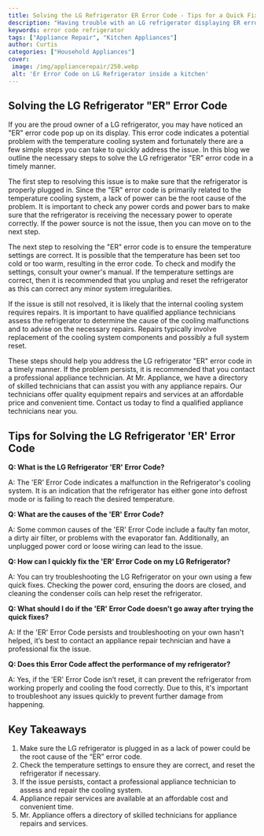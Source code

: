 ```yaml
---
title: Solving the LG Refrigerator ER Error Code - Tips for a Quick Fix
description: "Having trouble with an LG refrigerator displaying ER error code In this blog post youll find tips to help you figure out whats wrong and get a quick fix"
keywords: error code refrigerator
tags: ["Appliance Repair", "Kitchen Appliances"]
author: Curtis
categories: ["Household Appliances"]
cover: 
 image: /img/appliancerepair/250.webp
 alt: 'Er Error Code on LG Refrigerator inside a kitchen'
---
```

## Solving the LG Refrigerator "ER" Error Code

If you are the proud owner of a LG refrigerator, you may have noticed an "ER" error code pop up on its display. This error code indicates a potential problem with the temperature cooling system and fortunately there are a few simple steps you can take to quickly address the issue. In this blog we outline the necessary steps to solve the LG refrigerator "ER" error code in a timely manner. 

The first step to resolving this issue is to make sure that the refrigerator is properly plugged in. Since the "ER" error code is primarily related to the temperature cooling system, a lack of power can be the root cause of the problem. It is important to check any power cords and power bars to make sure that the refrigerator is receiving the necessary power to operate correctly. If the power source is not the issue, then you can move on to the next step. 

The next step to resolving the "ER" error code is to ensure the temperature settings are correct. It is possible that the temperature has been set too cold or too warm, resulting in the error code. To check and modify the settings, consult your owner's manual. If the temperature settings are correct, then it is recommended that you unplug and reset the refrigerator as this can correct any minor system irregularities. 

If the issue is still not resolved, it is likely that the internal cooling system requires repairs. It is important to have qualified appliance technicians assess the refrigerator to determine the cause of the cooling malfunctions and to advise on the necessary repairs. Repairs typically involve replacement of the cooling system components and possibly a full system reset. 

These steps should help you address the LG refrigerator "ER" error code in a timely manner. If the problem persists, it is recommended that you contact a professional appliance technician. At Mr. Appliance, we have a directory of skilled technicians that can assist you with any appliance repairs. Our technicians offer quality equipment repairs and services at an affordable price and convenient time. Contact us today to find a qualified appliance technicians near you.

## Tips for Solving the LG Refrigerator 'ER' Error Code

**Q: What is the LG Refrigerator 'ER' Error Code?**

A: The 'ER' Error Code indicates a malfunction in the Refrigerator's cooling system. It is an indication that the refrigerator has either gone into defrost mode or is failing to reach the desired temperature.

**Q: What are the causes of the 'ER' Error Code?**

A: Some common causes of the 'ER' Error Code include a faulty fan motor, a dirty air filter, or problems with the evaporator fan. Additionally, an unplugged power cord or loose wiring can lead to the issue.

**Q: How can I quickly fix the 'ER' Error Code on my LG Refrigerator?**

A: You can try troubleshooting the LG Refrigerator on your own using a few quick fixes. Checking the power cord, ensuring the doors are closed, and cleaning the condenser coils can help reset the refrigerator.

**Q: What should I do if the 'ER' Error Code doesn't go away after trying the quick fixes?**

A: If the 'ER' Error Code persists and troubleshooting on your own hasn't helped, it’s best to contact an appliance repair technician and have a professional fix the issue.

**Q: Does this Error Code affect the performance of my refrigerator?**

A: Yes, if the 'ER' Error Code isn’t reset, it can prevent the refrigerator from working properly and cooling the food correctly. Due to this, it's important to troubleshoot any issues quickly to prevent further damage from happening.

## Key Takeaways 
1. Make sure the LG refrigerator is plugged in as a lack of power could be the root cause of the “ER” error code. 
2. Check the temperature settings to ensure they are correct, and reset the refrigerator if necessary. 
3. If the issue persists, contact a professional appliance technician to assess and repair the cooling system. 
4. Appliance repair services are available at an affordable cost and convenient time.
5. Mr. Appliance offers a directory of skilled technicians for appliance repairs and services.
